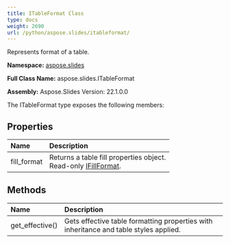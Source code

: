 ```yaml
---
title: ITableFormat Class
type: docs
weight: 2690
url: /python/aspose.slides/itableformat/
---
```


Represents format of a table.

**Namespace:** [aspose.slides](/python/aspose.slides/)

**Full Class Name:** aspose.slides.ITableFormat

**Assembly:**  Aspose.Slides Version: 22.1.0.0

The ITableFormat type exposes the following members:
## **Properties**
|**Name**|**Description**|
| :- | :- |
|fill_format|Returns a table fill properties object.<br/>            Read-only [IFillFormat](/python/aspose.slides/ifillformat/).|
## **Methods**
|**Name**|**Description**|
| :- | :- |
|get_effective()|Gets effective table formatting properties with inheritance and table styles applied.|
